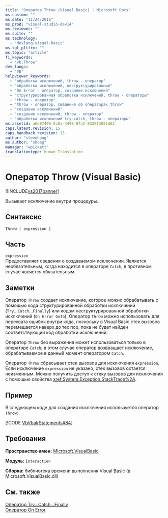 ```yaml
---
title: "Оператор Throw (Visual Basic) | Microsoft Docs"
ms.custom: ""
ms.date: "11/24/2016"
ms.prod: "visual-studio-dev14"
ms.reviewer: ""
ms.suite: ""
ms.technology: 
  - "devlang-visual-basic"
ms.tgt_pltfrm: ""
ms.topic: "article"
f1_keywords: 
  - "vb.Throw"
dev_langs: 
  - "VB"
helpviewer_keywords: 
  - "обработка исключений, throw - оператор"
  - "обработка исключений, неструктурированный"
  - "On Error - оператор, создание исключений"
  - "структурированная обработка исключений, throw - операторы"
  - "throw - оператор"
  - "throw - оператор, сведения об операторах throw"
  - "создание исключений"
  - "создание исключений, throw - оператор"
  - "обработка исключений try-catch, throw - операторы"
ms.assetid: a6e07406-5c8a-4498-87a2-8339f3651d62
caps.latest.revision: 15
caps.handback.revision: 15
author: "stevehoag"
ms.author: "shoag"
manager: "wpickett"
translationtype: Human Translation
---
```

# Оператор Throw (Visual Basic)
[!INCLUDE[vs2017banner](../../../csharp/includes/vs2017banner.md)]

Вызывает исключение внутри процедуры.  
  
## Синтаксис  
  
```  
Throw [ expression ]  
```  
  
## Часть  
 `expression`  
 Предоставляет сведения о создаваемом исключении.  Является необязательным, когда находится в операторе `Catch`, в противном случае является обязательным.  
  
## Заметки  
 Оператор `Throw` создает исключение, которое можно обрабатывать с помощью кода структурированной обработки исключений \(`Try`...`Catch`...`Finally`\) или кодом неструктурированной обработки исключений \(`On Error GoTo`\).  Оператор `Throw` можно использовать для перехвата ошибок внутри кода, поскольку в Visual Basic стек вызовов перемещается наверх до тех пор, пока не будет найден соответствующий код обработки исключений.  
  
 Оператор `Throw` без выражения может использоваться только в операторе `Catch`; в этом случае оператор возвращает исключение, обрабатываемое в данный момент оператором `Catch`.  
  
 Оператор `Throw` сбрасывает стек вызовов для исключения `expression`.  Если исключение `expression` не указано, стек вызовов остается неизменным.  Можно получить доступ к стеку вызовов для исключения с помощью свойства <xref:System.Exception.StackTrace%2A>.  
  
## Пример  
 В следующем коде для создания исключения используется оператор `Throw`:  
  
 [!CODE [VbVbalrStatements#84](../CodeSnippet/VS_Snippets_VBCSharp/VbVbalrStatements#84)]  
  
## Требования  
 **Пространство имен:** [Microsoft.VisualBasic](../../../visual-basic/language-reference/runtime-library-members.md)  
  
 **Модуль:** `Interaction`  
  
 **Сборка:** библиотека времени выполнения Visual Basic \(в Microsoft.VisualBasic.dll\)  
  
## См. также  
 [Оператор Try...Catch...Finally](../../../visual-basic/language-reference/statements/try-catch-finally-statement.md)   
 [Оператор On Error](../../../visual-basic/language-reference/statements/on-error-statement.md)